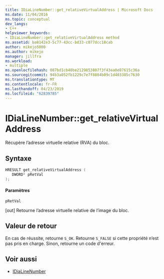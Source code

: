 ```yaml
---
title: IDiaLineNumber::get_relativeVirtualAddress | Microsoft Docs
ms.date: 11/04/2016
ms.topic: conceptual
dev_langs:
- C++
helpviewer_keywords:
- IDiaLineNumber::get_relativeVirtualAddress method
ms.assetid: ba8142e3-5c77-43cc-bd33-c077dcc18cab
author: mikejo5000
ms.author: mikejo
manager: jillfra
ms.workload:
- multiple
ms.openlocfilehash: 087bd1cb40be2129853807f3f43ea0e87615c36a
ms.sourcegitcommit: 94b3a052fb1229c7e7f8804b09c1d403385c7630
ms.translationtype: MT
ms.contentlocale: fr-FR
ms.lasthandoff: 04/23/2019
ms.locfileid: "62839785"
---
```

# <a name="idialinenumbergetrelativevirtualaddress"></a>IDiaLineNumber::get_relativeVirtualAddress
Récupère l’adresse virtuelle relative (RVA) du bloc.

## <a name="syntax"></a>Syntaxe

```C++
HRESULT get_relativeVirtualAddress ( 
   DWORD* pRetVal
);
```

#### <a name="parameters"></a>Paramètres
 `pRetVal`

[out] Retourne l’adresse virtuelle relative de l’image du bloc.

## <a name="return-value"></a>Valeur de retour
 En cas de réussite, retourne `S_OK`. Retourne `S_FALSE` si cette propriété n’est pas pris en charge. Sinon, retourne un code d'erreur.

## <a name="see-also"></a>Voir aussi
- [IDiaLineNumber](../../debugger/debug-interface-access/idialinenumber.md)